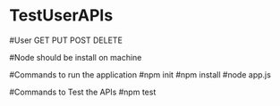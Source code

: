 # TestUserAPIs
#User GET PUT POST DELETE


#Node should be install on machine

#Commands to run the application
#npm init
#npm install
#node app.js

#Commands to Test the APIs
#npm test
